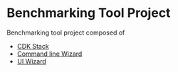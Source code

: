 # Benchmarking Tool Project

Benchmarking tool project composed of
- [CDK Stack](./cdk-stack)
- [Command line Wizard](./cli-wizard-typescript)
- [UI Wizard](./ui-wizard)